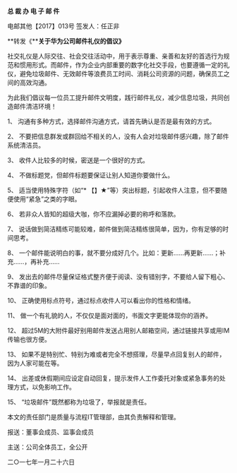 **总 裁 办 电 子 邮 件**



 

电邮其他【2017】013号                               签发人：任正非



 

**转发《****关于华为公司邮件礼仪的倡议》**



 

社交礼仪是人际交往、社会交往活动中，用于表示尊重、亲善和友好的首选行为规范和惯用形式。而邮件，作为企业内部重要的数字化社交手段，也要遵循一定的礼仪，避免垃圾邮件、无效邮件等浪费员工时间、消耗公司资源的问题，确保员工之间的高效沟通。



为此我们倡议每一位员工提升邮件文明度，践行邮件礼仪，减少信息垃圾，共同创造邮件清洁环境！

1、       沟通有多种方式，选择邮件沟通方式，请首先确认是否是最有效的方式。

2、       不要把信息群发或群回给不相关的人，没有人会对垃圾邮件感兴趣，除了邮件系统清洁员。

3、       收件人比较多的时候，密送是一个很好的方式。

4、       不做标题党，但邮件标题要保证让别人知道你要做什么。

5、       适当使用特殊字符（如“* 【】★”等）突出标题，引起收件人注意，但不要随便使用“紧急”之类的字眼。

6、       若非众人皆知的超级大咖，你不应漏掉必要的称呼和落款。

7、       说话做到简洁精练可能较难，邮件做到简洁精练很简单，因为，你有足够的时间思考。

8、       一个邮件能说明白的事，就不要分成好几个。比如：更新……再更新……；补充……，再补充……

9、       发出去的邮件尽量保证格式整齐便于阅读、没有错别字，不要给人留下粗心、不靠谱的印象。

10、   正确使用标点符号，通过标点收件人可以看出你的性格和情绪。

11、   做一个有礼貌的人，不仅仅是面对面的，书面文字更能体现你的涵养。

12、   超过5M的大附件最好别用邮件发送占用别人邮箱空间，通过链接共享或用IM传输也很方便。

13、   如果不是特别忙、特别为难或者完全不想搭理，尽量早点回复别人的邮件，因为人家可能在等。

14、   出差或休假期间应设定自动回复，提示发件人工作委托对象或紧急事务的处理方式，以免影响工作。

15、   “垃圾邮件”既然都称为垃圾了，举报就是责任。



本文的责任部门是质量与流程IT管理部，由其负责解释和管理。



















报送：董事会成员、监事会成员

主送：公司全体员工，全公开

二○一七年一月二十六日